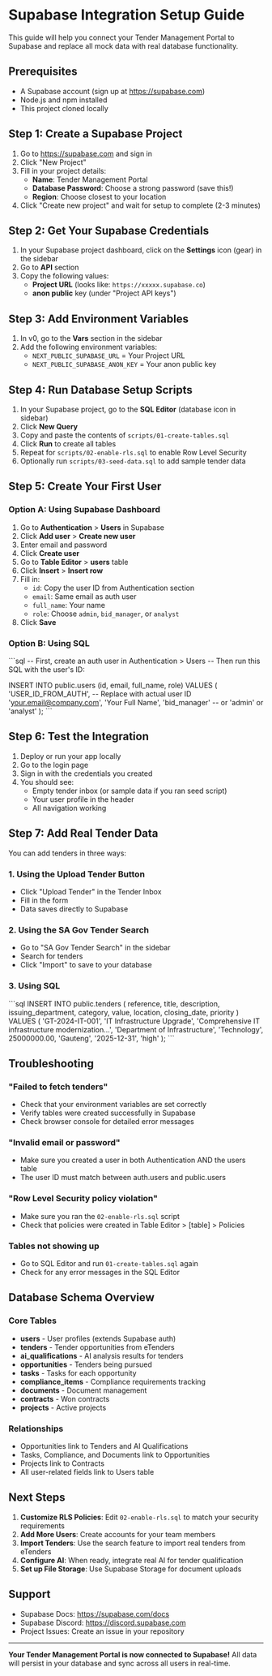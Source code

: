 # Supabase Integration Setup Guide

This guide will help you connect your Tender Management Portal to Supabase and replace all mock data with real database functionality.

## Prerequisites

- A Supabase account (sign up at https://supabase.com)
- Node.js and npm installed
- This project cloned locally

## Step 1: Create a Supabase Project

1. Go to https://supabase.com and sign in
2. Click "New Project"
3. Fill in your project details:
   - **Name**: Tender Management Portal
   - **Database Password**: Choose a strong password (save this!)
   - **Region**: Choose closest to your location
4. Click "Create new project" and wait for setup to complete (2-3 minutes)

## Step 2: Get Your Supabase Credentials

1. In your Supabase project dashboard, click on the **Settings** icon (gear) in the sidebar
2. Go to **API** section
3. Copy the following values:
   - **Project URL** (looks like: `https://xxxxx.supabase.co`)
   - **anon public** key (under "Project API keys")

## Step 3: Add Environment Variables

1. In v0, go to the **Vars** section in the sidebar
2. Add the following environment variables:
   - `NEXT_PUBLIC_SUPABASE_URL` = Your Project URL
   - `NEXT_PUBLIC_SUPABASE_ANON_KEY` = Your anon public key

## Step 4: Run Database Setup Scripts

1. In your Supabase project, go to the **SQL Editor** (database icon in sidebar)
2. Click **New Query**
3. Copy and paste the contents of `scripts/01-create-tables.sql`
4. Click **Run** to create all tables
5. Repeat for `scripts/02-enable-rls.sql` to enable Row Level Security
6. Optionally run `scripts/03-seed-data.sql` to add sample tender data

## Step 5: Create Your First User

### Option A: Using Supabase Dashboard

1. Go to **Authentication** > **Users** in Supabase
2. Click **Add user** > **Create new user**
3. Enter email and password
4. Click **Create user**
5. Go to **Table Editor** > **users** table
6. Click **Insert** > **Insert row**
7. Fill in:
   - `id`: Copy the user ID from Authentication section
   - `email`: Same email as auth user
   - `full_name`: Your name
   - `role`: Choose `admin`, `bid_manager`, or `analyst`
8. Click **Save**

### Option B: Using SQL

\`\`\`sql
-- First, create an auth user in Authentication > Users
-- Then run this SQL with the user's ID:

INSERT INTO public.users (id, email, full_name, role)
VALUES (
  'USER_ID_FROM_AUTH',  -- Replace with actual user ID
  'your.email@company.com',
  'Your Full Name',
  'bid_manager'  -- or 'admin' or 'analyst'
);
\`\`\`

## Step 6: Test the Integration

1. Deploy or run your app locally
2. Go to the login page
3. Sign in with the credentials you created
4. You should see:
   - Empty tender inbox (or sample data if you ran seed script)
   - Your user profile in the header
   - All navigation working

## Step 7: Add Real Tender Data

You can add tenders in three ways:

### 1. Using the Upload Tender Button
- Click "Upload Tender" in the Tender Inbox
- Fill in the form
- Data saves directly to Supabase

### 2. Using the SA Gov Tender Search
- Go to "SA Gov Tender Search" in the sidebar
- Search for tenders
- Click "Import" to save to your database

### 3. Using SQL
\`\`\`sql
INSERT INTO public.tenders (
  reference, title, description, issuing_department,
  category, value, location, closing_date, priority
) VALUES (
  'GT-2024-IT-001',
  'IT Infrastructure Upgrade',
  'Comprehensive IT infrastructure modernization...',
  'Department of Infrastructure',
  'Technology',
  25000000.00,
  'Gauteng',
  '2025-12-31',
  'high'
);
\`\`\`

## Troubleshooting

### "Failed to fetch tenders"
- Check that your environment variables are set correctly
- Verify tables were created successfully in Supabase
- Check browser console for detailed error messages

### "Invalid email or password"
- Make sure you created a user in both Authentication AND the users table
- The user ID must match between auth.users and public.users

### "Row Level Security policy violation"
- Make sure you ran the `02-enable-rls.sql` script
- Check that policies were created in Table Editor > [table] > Policies

### Tables not showing up
- Go to SQL Editor and run `01-create-tables.sql` again
- Check for any error messages in the SQL Editor

## Database Schema Overview

### Core Tables
- **users** - User profiles (extends Supabase auth)
- **tenders** - Tender opportunities from eTenders
- **ai_qualifications** - AI analysis results for tenders
- **opportunities** - Tenders being pursued
- **tasks** - Tasks for each opportunity
- **compliance_items** - Compliance requirements tracking
- **documents** - Document management
- **contracts** - Won contracts
- **projects** - Active projects

### Relationships
- Opportunities link to Tenders and AI Qualifications
- Tasks, Compliance, and Documents link to Opportunities
- Projects link to Contracts
- All user-related fields link to Users table

## Next Steps

1. **Customize RLS Policies**: Edit `02-enable-rls.sql` to match your security requirements
2. **Add More Users**: Create accounts for your team members
3. **Import Tenders**: Use the search feature to import real tenders from eTenders
4. **Configure AI**: When ready, integrate real AI for tender qualification
5. **Set up File Storage**: Use Supabase Storage for document uploads

## Support

- Supabase Docs: https://supabase.com/docs
- Supabase Discord: https://discord.supabase.com
- Project Issues: Create an issue in your repository

---

**Your Tender Management Portal is now connected to Supabase!**
All data will persist in your database and sync across all users in real-time.
